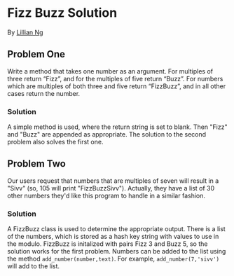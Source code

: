 # Fizz Buzz Solution

By [Lillian Ng](http://github.com/orangeninjamidget)

## Problem One

Write a method that takes one number as an argument. For multiples of three return “Fizz”, and for the multiples of five return “Buzz”. For numbers which are multiples of both three and five return “FizzBuzz”, and in all other cases return the number.

### Solution

A simple method is used, where the return string is set to blank. Then "Fizz" and "Buzz" are appended as appropriate. The solution to the second problem also solves the first one.

## Problem Two

Our users request that numbers that are multiples of seven will result in a "Sivv" (so, 105 will print "FizzBuzzSivv"). Actually, they have a list of 30 other numbers they'd like this program to handle in a similar fashion.

### Solution

A FizzBuzz class is used to determine the appropriate output. There is a list of the numbers, which is stored as a hash key string with values to use in the modulo. FizzBuzz is initalized with pairs Fizz 3 and Buzz 5, so the solution works for the first problem. Numbers can be added to the list using the method `add_number(number,text)`. For example, `add_number(7,'sivv')` will add to the list.
